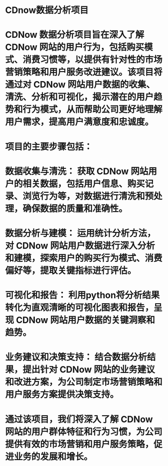 # CDnow数据分析项目
# CDNow 数据分析项目旨在深入了解 CDNow 网站的用户行为，包括购买模式、消费习惯等，以提供有针对性的市场营销策略和用户服务改进建议。该项目将通过对 CDNow 网站用户数据的收集、清洗、分析和可视化，揭示潜在的用户趋势和行为模式，从而帮助公司更好地理解用户需求，提高用户满意度和忠诚度。

# 项目的主要步骤包括：

# 数据收集与清洗： 获取 CDNow 网站用户的相关数据，包括用户信息、购买记录、浏览行为等，对数据进行清洗和预处理，确保数据的质量和准确性。

# 数据分析与建模： 运用统计分析方法，对 CDNow 网站用户数据进行深入分析和建模，探索用户的购买行为模式、消费偏好等，提取关键指标进行评估。

# 可视化和报告： 利用python将分析结果转化为直观清晰的可视化图表和报告，呈现 CDNow 网站用户数据的关键洞察和趋势。

# 业务建议和决策支持： 结合数据分析结果，提出针对 CDNow 网站的业务建议和改进方案，为公司制定市场营销策略和用户服务方案提供决策支持。

# 通过该项目，我们将深入了解 CDNow 网站的用户群体特征和行为习惯，为公司提供有效的市场营销和用户服务策略，促进业务的发展和增长。
